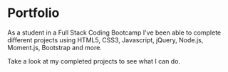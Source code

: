 # Portfolio

As a student in a Full Stack Coding Bootcamp I've been able to complete different projects using HTML5, CSS3, Javascript, jQuery, Node.js, Moment.js, Bootstrap and more.

Take a look at my completed projects to see what I can do. 
